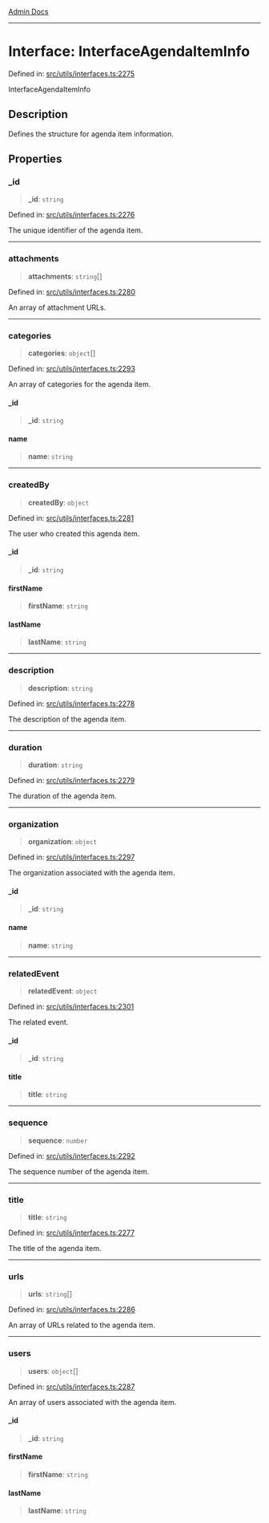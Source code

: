 [Admin Docs](/)

***

# Interface: InterfaceAgendaItemInfo

Defined in: [src/utils/interfaces.ts:2275](https://github.com/PalisadoesFoundation/talawa-admin/blob/main/src/utils/interfaces.ts#L2275)

InterfaceAgendaItemInfo

## Description

Defines the structure for agenda item information.

## Properties

### \_id

> **\_id**: `string`

Defined in: [src/utils/interfaces.ts:2276](https://github.com/PalisadoesFoundation/talawa-admin/blob/main/src/utils/interfaces.ts#L2276)

The unique identifier of the agenda item.

***

### attachments

> **attachments**: `string`[]

Defined in: [src/utils/interfaces.ts:2280](https://github.com/PalisadoesFoundation/talawa-admin/blob/main/src/utils/interfaces.ts#L2280)

An array of attachment URLs.

***

### categories

> **categories**: `object`[]

Defined in: [src/utils/interfaces.ts:2293](https://github.com/PalisadoesFoundation/talawa-admin/blob/main/src/utils/interfaces.ts#L2293)

An array of categories for the agenda item.

#### \_id

> **\_id**: `string`

#### name

> **name**: `string`

***

### createdBy

> **createdBy**: `object`

Defined in: [src/utils/interfaces.ts:2281](https://github.com/PalisadoesFoundation/talawa-admin/blob/main/src/utils/interfaces.ts#L2281)

The user who created this agenda item.

#### \_id

> **\_id**: `string`

#### firstName

> **firstName**: `string`

#### lastName

> **lastName**: `string`

***

### description

> **description**: `string`

Defined in: [src/utils/interfaces.ts:2278](https://github.com/PalisadoesFoundation/talawa-admin/blob/main/src/utils/interfaces.ts#L2278)

The description of the agenda item.

***

### duration

> **duration**: `string`

Defined in: [src/utils/interfaces.ts:2279](https://github.com/PalisadoesFoundation/talawa-admin/blob/main/src/utils/interfaces.ts#L2279)

The duration of the agenda item.

***

### organization

> **organization**: `object`

Defined in: [src/utils/interfaces.ts:2297](https://github.com/PalisadoesFoundation/talawa-admin/blob/main/src/utils/interfaces.ts#L2297)

The organization associated with the agenda item.

#### \_id

> **\_id**: `string`

#### name

> **name**: `string`

***

### relatedEvent

> **relatedEvent**: `object`

Defined in: [src/utils/interfaces.ts:2301](https://github.com/PalisadoesFoundation/talawa-admin/blob/main/src/utils/interfaces.ts#L2301)

The related event.

#### \_id

> **\_id**: `string`

#### title

> **title**: `string`

***

### sequence

> **sequence**: `number`

Defined in: [src/utils/interfaces.ts:2292](https://github.com/PalisadoesFoundation/talawa-admin/blob/main/src/utils/interfaces.ts#L2292)

The sequence number of the agenda item.

***

### title

> **title**: `string`

Defined in: [src/utils/interfaces.ts:2277](https://github.com/PalisadoesFoundation/talawa-admin/blob/main/src/utils/interfaces.ts#L2277)

The title of the agenda item.

***

### urls

> **urls**: `string`[]

Defined in: [src/utils/interfaces.ts:2286](https://github.com/PalisadoesFoundation/talawa-admin/blob/main/src/utils/interfaces.ts#L2286)

An array of URLs related to the agenda item.

***

### users

> **users**: `object`[]

Defined in: [src/utils/interfaces.ts:2287](https://github.com/PalisadoesFoundation/talawa-admin/blob/main/src/utils/interfaces.ts#L2287)

An array of users associated with the agenda item.

#### \_id

> **\_id**: `string`

#### firstName

> **firstName**: `string`

#### lastName

> **lastName**: `string`
